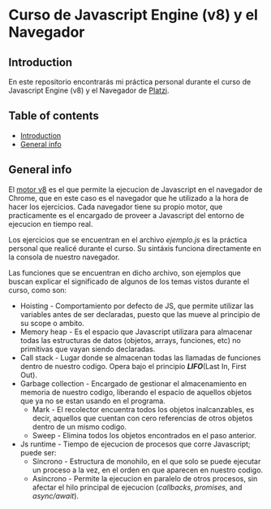 # Curso de Javascript Engine (v8) y el Navegador
## Introduction
En este repositorio encontrarás mi práctica personal durante el curso de Javascript Engine (v8) y el Navegador de [Platzi](https://platzi.com/clases/javascript-navegador/).
## Table of contents

* [Introduction](#introduction)
* [General info](#general-info)

## General info

El [motor v8](https://nodejs.dev/learn/the-v8-javascript-engine) es el que permite la ejecucion de Javascript en el navegador de Chrome, que en este caso es el navegador que he utilizado a la hora de hacer los ejercicios. Cada navegador tiene su propio motor, que practicamente es el encargado de proveer a Javascript del entorno de ejecucion en tiempo real. 

Los ejercicios que se encuentran en el archivo _ejemplo.js_ es la práctica personal que realicé durante el curso. Su sintáxis funciona directamente en la consola de nuestro navegador. 

Las funciones que se encuentran en dicho archivo, son ejemplos que buscan explicar el significado de algunos de los temas vistos durante el curso, como son:
* Hoisting - Comportamiento por defecto de JS, que permite utilizar las variables antes de ser declaradas, puesto que las mueve al principio de su scope o ambito.
* Memory heap - Es el espacio que Javascript utilizara para almacenar todas las estructuras de datos (objetos, arrays, funciones, etc) no primitivas que vayan siendo declaradas.
* Call stack - Lugar donde se almacenan todas las llamadas de funciones dentro de nuestro codigo. Opera bajo el principio ***LIFO***(Last In, First Out).
* Garbage collection - Encargado de gestionar el almacenamiento en memoria de nuestro codigo, liberando el espacio de aquellos objetos que ya no se estan usando en el programa.
  * Mark - El recolector encuentra todos los objetos inalcanzables, es decir, aquellos que cuentan con cero referencias de otros objetos dentro de un mismo codigo.
  * Sweep - Elimina todos los objetos encontrados en el paso anterior.
* Js runtime - Tiempo de ejecucion de procesos que corre Javascript; puede ser:
  * Síncrono - Estructura de monohilo, en el que solo se puede ejecutar un proceso a la vez, en el orden en que aparecen en nuestro codigo.
  * Asíncrono - Permite la ejecucion en paralelo de otros procesos, sin afectar el hilo principal de ejecucion (*callbacks*, *promises*, and *async/await*).

